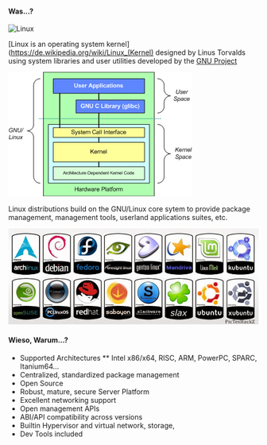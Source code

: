 #### Was...?

![Linux](https://farm3.staticflickr.com/2066/2267724740_e367ff504a_z_d.jpg)


[Linux is an operating system kernel](https://de.wikipedia.org/wiki/Linux_(Kernel) designed by Linus Torvalds using system libraries and user utilities developed by the [GNU Project](https://www.gnu.org/gnu/linux-and-gnu.de.html)

<img src="images/linuxarch1.jpg">


Linux distributions build on the GNU/Linux core sytem to provide package management, management tools, userland applications suites, etc.

<img src="images/distroicons.jpg">


#### Wieso, Warum...?

* Supported Architectures 
** Intel x86/x64, RISC, ARM, PowerPC, SPARC, Itanium64...
* Centralized, standardized package management
* Open Source
* Robust, mature, secure Server Platform
* Excellent networking support
* Open management APIs
* ABI/API compatibility across versions
* Builtin Hypervisor and virtual network, storage,
* Dev Tools included
